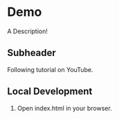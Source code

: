 # Demo

A Description!

## Subheader

Following tutorial on YouTube.

## Local Development

1. Open index.html in your browser.
